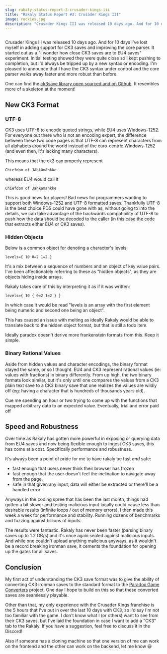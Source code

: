 ```yaml
---
slug: rakaly-status-report-3-crusader-kings-iii
title: "Rakaly Status Report #3: Crusader Kings III"
image: rockies.jpg
description: "Crusader Kings III was released 10 days ago. And for 10 days I've lost myself in adding support for CK3 saves and improving the core parser. It started out as a \"I wonder how close CK3 saves are to EU4 saves\" experiment. Initial testing showed they were quite close so I kept pushing to completion, but I'd always be tripped up by a new syntax or encoding. I'm pleased to announce that I have the CK3 syntax under control and the core parser walks away faster and more robust than before."
---
```


<div style={{textAlign: "center"}}>
  <img alt="" width={512} height={194} src={require("./rockies.jpg").default} />
</div>

Crusader Kings III was released 10 days ago. And for 10 days I've lost myself in adding support for CK3 saves and improving the core parser. It started out as a "I wonder how close CK3 saves are to EU4 saves" experiment. Initial testing showed they were quite close so I kept pushing to completion, but I'd always be tripped up by a new syntax or encoding. I'm pleased to announce that I have the CK3 syntax under control and the core parser walks away faster and more robust than before.

<!--truncate-->

One can find the [ck3save library open sourced and on Github](https://github.com/rakaly/ck3save). It resembles more of a skeleton at the moment!

## New CK3 Format

### UTF-8

CK3 uses UTF-8 to encode quoted strings, while EU4 uses Windows-1252. For everyone out there who is not an encoding expert, the difference between these two code pages is that UTF-8 can represent characters from all alphabets around the world instead of the euro-centric Windows-1252 (and even then, it's lacking many characters).

This means that the ck3 can properly represent

```plain
Chiefdom of Jåhkåmåhkke
```

whereas EU4 would call it

```plain
Chiefdom of Jahkamahkke
```

This is good news for players! Bad news for programmers wanting to support both Windows-1252 and UTF-8 formatted saves. Thankfully UTF-8 is the best choice PDS could have gone with as, without going to into the details, we can take advantage of the backwards compatibility of UTF-8 to push how the data should be decoded to the caller (in this case the code that extracts either EU4 or CK3 saves).

### Hidden Objects

Below is a common object for denoting a character's levels:

```plain
levels={ 10 0=2 1=2 }
```

It's a mix between a sequence of numbers and an object of key value pairs. I've been affectionately referring to these as "hidden objects", as they are objects hiding inside arrays.

Rakaly takes care of this by interpreting it as if it was written:

```plain
levels={ 10 { 0=2 1=2 } }
```

In which case it would be read "levels is an array with the first element being numeric and second one being an object".

This has caused an issue with melting as ideally Rakaly would be able to translate back to the hidden object format, but that is still a todo item.

Ideally paradox doesn't derive more frankenstein formats from this. Keep it simple.

### Binary Rational Values

Aside from hidden values and character encodings, the binary format stayed the same, or so I thought. EU4 and CK3 represent rational values (ie: values with fractions) in binary differently. From up high, the two binary formats look similar, but it's only until one compares the values from a CK3 plain text save to a CK3 binary save that one realizes the values are wildly off (eg: having a character that is hundreds of thousands years old).

Cue me spending an hour or two trying to come up with the functions that mapped arbitrary data to an expected value. Eventually, trial and error paid off

## Speed and Robustness

Over time as Rakaly has gotten more powerful in exposing or querying data from EU4 saves and now being flexible enough to ingest CK3 saves, this has come at a cost. Specifically performance and robustness.

It's always been a point of pride for me to have rakaly be fast *and* safe:

- fast enough that users never think their browser has frozen
- fast enough that the user doesn't feel the inclination to navigate away from the page.
- safe in that given any input, data will either be extracted or there'll be a handled error

Anyways in the coding spree that has been the last month, things had gotten a bit slower and testing malicious input locally could cause less than desirable results (infinite loops / out of memory errors). I then made this week a week for performance and stability. Running dozens of benchmarks and fuzzing against billions of inputs.

The results were fantastic. Rakaly has never been faster (parsing binary saves up to 1.2 GB/s) and it's once again sealed against malicious inputs. And while one couldn't upload anything malicious anyways, as it wouldn't be a record breaking ironman save, it cements the foundation for opening up the gates for all saves.

## Conclusion

My first act of understanding the CK3 save format was to give the ability of converting CK3 ironman saves to the standard format to the [Paradox Game Converters](https://github.com/ParadoxGameConverters/CK3toEU4) project. One day I hope to build on this so that these converted saves are seamlessly playable.

Other than that, my only experience with the Crusader Kings franchise is the 5 hours that I've put in over the last 10 days with CK3, so I'd say I'm not too familiar with the game. I don't know what I (or others) want to see from their CK3 saves, but I've laid the foundation in case I want to add a "CK3" tab to the Rakaly. If you have a suggestion, feel free to discuss it in the Discord!

Also if someone has a cloning machine so that one version of me can work on the frontend and the other can work on the backend, let me know 😆
